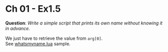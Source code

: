 Ch 01 - Ex1.5
=============

**Question**: *Write a simple script that prints its own name without knowing
it in advance.*

We just have to retrieve the value from `arg[0]`.<br>
See [whatsmyname.lua](whatsmyname.lua) sample.